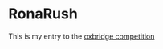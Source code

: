 # RonaRush
This is my entry to the [oxbridge competition](https://www.oxbridgemalaysia.org/academic-exploration-competition/)
